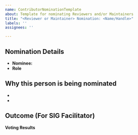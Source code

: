 ```yaml
---
name: ContributorNominationTemplate
about: Template for nominating Reviewers and/or Maintainers
title: "<Reviewer or Maintainer> Nomination: <Name/Handle>"
labels: ''
assignees: ''

---
```


## Nomination Details

- **Nominee:** <name>
- **Role** <Reviewer or Maintainer> 

## Why this person is being nominated

- <brief description>
- <supporting metrics>

## Outcome (For SIG Facilitator)

**Voting Results** <Approved or Denied>
